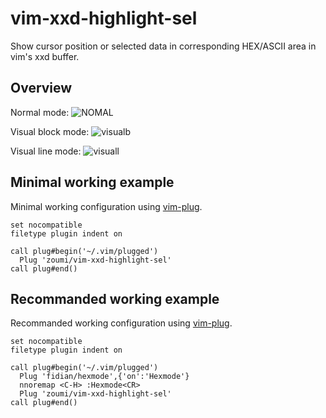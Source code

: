 # vim-xxd-highlight-sel

Show cursor position or selected data in corresponding HEX/ASCII area in vim's xxd buffer.


## Overview

Normal mode:
![NOMAL](https://user-images.githubusercontent.com/5162901/212532184-4e8aa613-16d4-44a9-8f1a-45e502d88d37.gif)


Visual block mode:
![visualb](https://user-images.githubusercontent.com/5162901/212532194-93f73278-8e5d-4753-96d8-a7a41f21aecf.gif)


Visual line mode:
![visuall](https://user-images.githubusercontent.com/5162901/212532200-999c2674-34d1-4187-a86e-d20b3007597b.gif)


## Minimal working example

Minimal working configuration using [vim-plug](https://github.com/junegunn/vim-plug).

```vim
set nocompatible
filetype plugin indent on

call plug#begin('~/.vim/plugged')
  Plug 'zoumi/vim-xxd-highlight-sel'
call plug#end()

```

## Recommanded working example

Recommanded working configuration using [vim-plug](https://github.com/junegunn/vim-plug).
```vim
set nocompatible
filetype plugin indent on

call plug#begin('~/.vim/plugged')
  Plug 'fidian/hexmode',{'on':'Hexmode'}
  nnoremap <C-H> :Hexmode<CR>
  Plug 'zoumi/vim-xxd-highlight-sel'
call plug#end()

```
